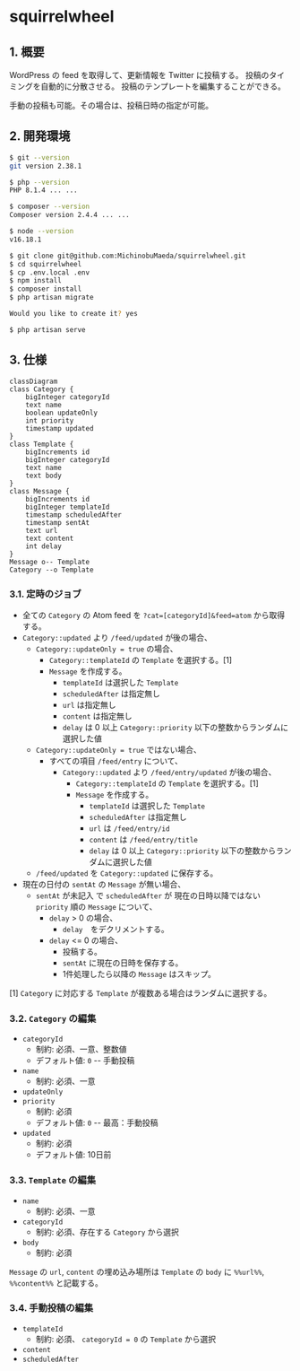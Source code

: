 # squirrelwheel

## 1. 概要

WordPress の feed を取得して、更新情報を Twitter に投稿する。
投稿のタイミングを自動的に分散させる。
投稿のテンプレートを編集することができる。

手動の投稿も可能。その場合は、投稿日時の指定が可能。

## 2. 開発環境

```bash
$ git --version
git version 2.38.1

$ php --version
PHP 8.1.4 ... ...

$ composer --version
Composer version 2.4.4 ... ...

$ node --version
v16.18.1

$ git clone git@github.com:MichinobuMaeda/squirrelwheel.git
$ cd squirrelwheel
$ cp .env.local .env
$ npm install
$ composer install
$ php artisan migrate

Would you like to create it? yes

$ php artisan serve
```

## 3. 仕様

```mermaid
classDiagram
class Category {
    bigInteger categoryId
    text name
    boolean updateOnly
    int priority
    timestamp updated
}
class Template {
    bigIncrements id
    bigInteger categoryId
    text name
    text body
}
class Message {
    bigIncrements id
    bigInteger templateId
    timestamp scheduledAfter
    timestamp sentAt
    text url
    text content
    int delay
}
Message o-- Template
Category --o Template
```

### 3.1. 定時のジョブ

- 全ての `Category` の Atom feed を `?cat=[categoryId]&feed=atom` から取得する。
- `Category::updated` より `/feed/updated` が後の場合、
    - `Category::updateOnly = true` の場合、
        - `Category::templateId` の `Template` を選択する。[1]
        - `Message` を作成する。
            - `templateId` は選択した `Template`
            - `scheduledAfter` は指定無し
            - `url` は指定無し
            - `content` は指定無し
            - `delay` は 0 以上 `Category::priority` 以下の整数からランダムに選択した値
    - `Category::updateOnly = true` ではない場合、
        - すべての項目 `/feed/entry` について、
            - `Category::updated` より `/feed/entry/updated` が後の場合、
                - `Category::templateId` の `Template` を選択する。[1]
                - `Message` を作成する。
                    - `templateId` は選択した `Template`
                    - `scheduledAfter` は指定無し
                    - `url` は `/feed/entry/id`
                    - `content` は `/feed/entry/title`
                    - `delay` は 0 以上 `Category::priority` 以下の整数からランダムに選択した値
    - `/feed/updated` を `Category::updated` に保存する。
- 現在の日付の `sentAt` の `Message` が無い場合、
    - `sentAt` が未記入 で `scheduledAfter` が 現在の日時以降ではない `priority` 順の `Message` について、
        - `delay` > 0 の場合、
            - `delay`　をデクリメントする。
        - `delay` <= 0 の場合、
            - 投稿する。
            - `sentAt` に現在の日時を保存する。
            - 1件処理したら以降の `Message` はスキップ。

[1] `Category` に対応する `Template` が複数ある場合はランダムに選択する。

### 3.2. `Category` の編集

- `categoryId`
    - 制約: 必須、一意、整数値
    - デフォルト値: `0` -- 手動投稿
- `name`
    - 制約: 必須、一意
- `updateOnly`
- `priority`
    - 制約: 必須
    - デフォルト値: `0` -- 最高：手動投稿
- `updated`
    - 制約: 必須
    - デフォルト値: 10日前

### 3.3. `Template` の編集

- `name`
    - 制約: 必須、一意
- `categoryId`
    - 制約: 必須、存在する `Category` から選択
- `body`
    - 制約: 必須

`Message` の `url`, `content` の埋め込み場所は
`Template` の `body` に `%%url%%`, `%%content%%` と記載する。

### 3.4. 手動投稿の編集

- `templateId`
    - 制約: 必須、 `categoryId = 0` の `Template` から選択
- `content`
- `scheduledAfter`
